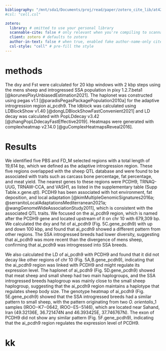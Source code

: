 ```yaml
---
bibliography: "/mnt/sda1/Documents/proj/read/paper/zotero_cite_lib/at42_lib.yaml"
#csl: "cell.csl"

zotero:
  library: # omitted to use your personal library
  scannable-cite: false # only relevant when you're compiling to scannable-cite .odt
  client: zotero # defaults to zotero
  author-in-text: false # when true, enabled fake author-name-only cites by replacing it with the text of the last names of the authors
  csl-style: "cell" # pre-fill the style
---
```


# methods
The dxy and Fst were calculated for 20 kbp windows with 2 kbp steps using the mens sheep and introgressed SSA population in pixy 1.2.7.beta1 [@korunesPixyUnbiasedEstimation2021]. The haplonet was constructed using pegas v1.1 [@paradisPegasPackagePopulation2010a] for the adaptive introgression region ai_pcdh9. The ldblock was calculated using LDBlockShow v1.40 [@dongLDBlockShowFastConvenient2021] and LD decay was calculated with PopLDdecay v3.42 [@zhangPopLDdecayFastEffective2019]. Heatmaps were generated with complexheatmap v2.14.0 [@guComplexHeatmapsReveal2016].

# Results
We identified five PBS and FD_M selected regions with a total length of 19,614 bp, which we defined as the adaptive introgression region. These five regions overlapped with the sheep QTL database and were found to be associated with traits such as carcass bone percentage, fat percentage, and meat yield. The nearest genes to these regions were PCDH9, TRNAQ-UUG, TRNAW-CCA, and VASH1, as listed in the supplementary table (Supp Table.x.gene.qtl). PCDH9 has been associated with hot environment, fat deposition, and local adaptation [@kimMultipleGenomicSignatures2016a; @serranitoLocalAdaptationsMediterranean2021a; @wangGenomeWideAssociationStudy2011], which is consistent with the associated QTL traits. We focused on the ai_pcdh9 region, which is named after the PCDH9 gene and located upstream of it on chr 10 with 679,309 bp. We calculated the dxy and fst of ai_pcdh9 (Fig. 5C.gene_pcdh9) with up and down 100 kbp, and found that ai_pcdh9 showed a different pattern from other regions. The SSA introgressed breeds had lower diversity, suggesting that ai_pcdh9 was more recent than the divergence of mens sheep, confirming that ai_pcdh9 was introgressed into SSA breeds.

We also calculated the LD of ai_pcdh9 with PCDH9 and found that it did not decay like other regions of chr 10 (Fig. 5A,B.gene_pcdh9), indicating that the ai_pcdh9 region was linked with PCDH9 and might regulate its expression level. The haplonet of ai_pcdh9 (Fig. 5D.gene_pcdh9) showed that meat sheep and small sheep had two main haplogroups, and the SSA introgressed breeds haplogroup was mainly close to the small sheep haplogroup, suggesting that the ai_pcdh9 region maintains a haplotype that regulates sheep body size. The genotype heatmap of ai_pcdh9 (Fig. 5E.gene_pcdh9) showed that the SSA introgressed breeds had a similar pattern to small sheep, with the pattern originating from two *O. orientalis*_1 samples (IROO−K7−0642, IROO−E5−5146), which are located near Sahand, Iran (49.32136E, 36.721474N and 46.393425E, 37.746767N). The exon of PCDH9 did not show any similar pattern (Fig. 5F.gene_pcdh9), indicating that the ai_pcdh9 region regulates the expression level of PCDH9.

# kk
